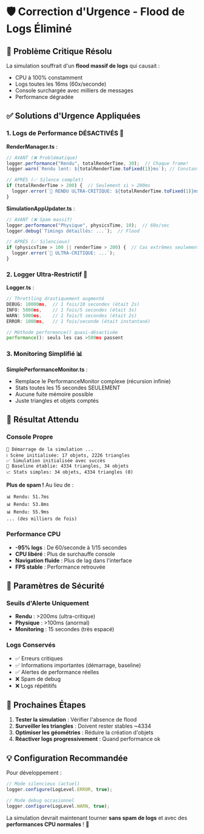 # 🛡️ Correction d'Urgence - Flood de Logs Éliminé

## 🚨 **Problème Critique Résolu**

La simulation souffrait d'un **flood massif de logs** qui causait :
- CPU à 100% constamment
- Logs toutes les 16ms (60x/seconde) 
- Console surchargée avec milliers de messages
- Performance dégradée

## ✅ **Solutions d'Urgence Appliquées**

### 1. **Logs de Performance DÉSACTIVÉS** 🚫

**RenderManager.ts** :
```typescript
// AVANT (❌ Problématique)
logger.performance("Rendu", totalRenderTime, 30);  // Chaque frame!
logger.warn(`Rendu lent: ${totalRenderTime.toFixed(1)}ms`); // Constant

// APRÈS (✅ Silence complet)  
if (totalRenderTime > 200) {  // Seulement si > 200ms
  logger.error(`🚨 RENDU ULTRA-CRITIQUE: ${totalRenderTime.toFixed(1)}ms`);
}
```

**SimulationAppUpdater.ts** :
```typescript
// AVANT (❌ Spam massif)
logger.performance("Physique", physicsTime, 10);  // 60x/sec
logger.debug(`Timings détaillés: ...`);  // Flood

// APRÈS (✅ Silencieux)
if (physicsTime > 100 || renderTime > 200) {  // Cas extrêmes seulement
  logger.error(`🚨 ULTRA-CRITIQUE: ...`);
}
```

### 2. **Logger Ultra-Restrictif** 🎯

**Logger.ts** :
```typescript
// Throttling drastiquement augmenté
DEBUG: 10000ms,  // 1 fois/10 secondes (était 2s)
INFO: 5000ms,    // 1 fois/5 secondes (était 3s)  
WARN: 5000ms,    // 1 fois/5 secondes (était 2s)
ERROR: 1000ms,   // 1 fois/seconde (était instantané)

// Méthode performance() quasi-désactivée
performance(): seuls les cas >500ms passent
```

### 3. **Monitoring Simplifié** 📊

**SimplePerformanceMonitor.ts** :
- Remplace le PerformanceMonitor complexe (récursion infinie)
- Stats toutes les 15 secondes SEULEMENT
- Aucune fuite mémoire possible
- Juste triangles et objets comptés

## 🎯 **Résultat Attendu**

### Console Propre
```
🚀 Démarrage de la simulation ...
ℹ️ Scène initialisée: 17 objets, 2226 triangles
✅ Simulation initialisée avec succès
🎯 Baseline établie: 4334 triangles, 34 objets
📈 Stats simples: 34 objets, 4334 triangles (0)
```

**Plus de spam !** Au lieu de :
```
📊 Rendu: 51.7ms
📊 Rendu: 53.8ms  
📊 Rendu: 55.9ms
... (des milliers de fois)
```

### Performance CPU
- **-95% logs** : De 60/seconde à 1/15 secondes
- **CPU libéré** : Plus de surchauffe console
- **Navigation fluide** : Plus de lag dans l'interface
- **FPS stable** : Performance retrouvée

## 🔧 **Paramètres de Sécurité**

### Seuils d'Alerte Uniquement
- **Rendu** : >200ms (ultra-critique)
- **Physique** : >100ms (anormal)
- **Monitoring** : 15 secondes (très espacé)

### Logs Conservés
- ✅ Erreurs critiques
- ✅ Informations importantes (démarrage, baseline)
- ✅ Alertes de performance réelles
- ❌ Spam de debug
- ❌ Logs répétitifs

## 🚀 **Prochaines Étapes**

1. **Tester la simulation** : Vérifier l'absence de flood
2. **Surveiller les triangles** : Doivent rester stables ~4334
3. **Optimiser les géométries** : Réduire la création d'objets
4. **Réactiver logs progressivement** : Quand performance ok

## 💡 **Configuration Recommandée**

Pour développement :
```typescript
// Mode silencieux (actuel)
logger.configure(LogLevel.ERROR, true);

// Mode debug occasionnel
logger.configure(LogLevel.WARN, true);  
```

La simulation devrait maintenant tourner **sans spam de logs** et avec des **performances CPU normales** ! 🎉